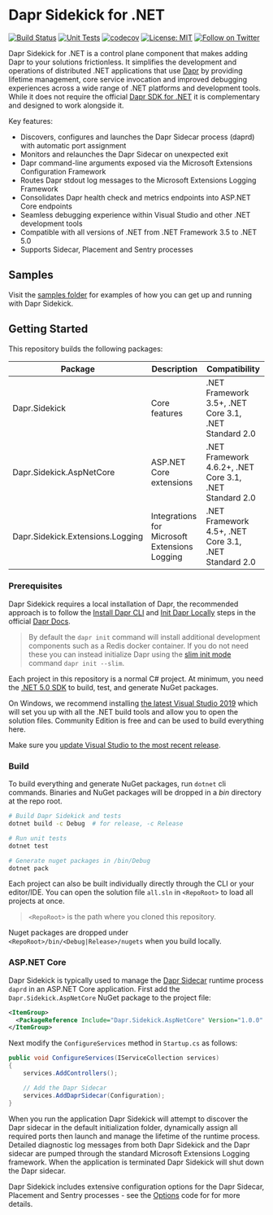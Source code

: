 # Dapr Sidekick for .NET

[![Build Status](https://github.com/man-group/dapr-sidekick-dotnet/workflows/build/badge.svg?event=push&branch=master)](https://github.com/man-group/dapr-sidekick-dotnet/actions?workflow=build)
[![Unit Tests](https://github.com/man-group/dapr-sidekick-dotnet/workflows/build/badge.svg?event=schedule)](https://github.com/man-group/dapr-sidekick-dotnet/actions?workflow=build)
[![codecov](https://codecov.io/gh/man-group/dapr-sidekick-dotnet/branch/main/graph/badge.svg?token=y7Uq2TIAuI)](https://codecov.io/gh/man-group/dapr-sidekick-dotnet)
[![License: MIT](https://img.shields.io/badge/License-Apache2.0-yellow.svg)](https://opensource.org/licenses/Apache-2.0)
[![Follow on Twitter](https://img.shields.io/twitter/follow/ManGroup.svg?style=social&logo=twitter)](https://twitter.com/intent/follow?screen_name=ManGroup)

Dapr Sidekick for .NET is a control plane component that makes adding Dapr to your solutions frictionless. It simplifies the development and operations of distributed .NET applications that use [Dapr](https://dapr.io/) by providing lifetime management, core service invocation and improved debugging experiences across a wide range of .NET platforms and development tools. While it does not require the official [Dapr SDK for .NET](https://github.com/dapr/dotnet-sdk) it is complementary and designed to work alongside it.

Key features:
* Discovers, configures and launches the Dapr Sidecar process (daprd) with automatic port assignment
* Monitors and relaunches the Dapr Sidecar on unexpected exit
* Dapr command-line arguments exposed via the Microsoft Extensions Configuration Framework
* Routes Dapr stdout log messages to the Microsoft Extensions Logging Framework
* Consolidates Dapr health check and metrics endpoints into ASP.NET Core endpoints
* Seamless debugging experience within Visual Studio and other .NET development tools
* Compatible with all versions of .NET from .NET Framework 3.5 to .NET 5.0
* Supports Sidecar, Placement and Sentry processes

## Samples
Visit the [samples folder](./samples) for examples of how you can get up and running with Dapr Sidekick.

## Getting Started

This repository builds the following packages:

| Package                           | Description                                   | Compatibility                                           |
| --------------------------------- | --------------------------------------------- | ------------------------------------------------------- |
| Dapr.Sidekick                     | Core features                                 | .NET Framework 3.5+, .NET Core 3.1, .NET Standard 2.0   |
| Dapr.Sidekick.AspNetCore          | ASP.NET Core extensions                       | .NET Framework 4.6.2+, .NET Core 3.1, .NET Standard 2.0 |
| Dapr.Sidekick.Extensions.Logging  | Integrations for Microsoft Extensions Logging | .NET Framework 4.5+, .NET Core 3.1, .NET Standard 2.0   |


### Prerequisites

Dapr Sidekick requires a local installation of Dapr, the recommended approach is to follow the [Install Dapr CLI](https://docs.dapr.io/getting-started/install-dapr-cli/) and [Init Dapr Locally](https://docs.dapr.io/getting-started/install-dapr-selfhost/) steps in the official [Dapr Docs](https://docs.dapr.io/).

> By default the `dapr init` command will install additional development components such as a Redis docker container. If you do not need these you can instead initialize Dapr using the [slim init mode](https://docs.dapr.io/operations/hosting/self-hosted/self-hosted-no-docker/) command `dapr init --slim`.

Each project in this repository is a normal C# project. At minimum, you need the [.NET 5.0 SDK](https://dotnet.microsoft.com/download/dotnet/5.0) to build, test, and generate NuGet packages.

On Windows, we recommend installing [the latest Visual Studio 2019](https://www.visualstudio.com/vs/) which will set you up with all the .NET build tools and allow you to open the solution files. Community Edition is free and can be used to build everything here.

Make sure you [update Visual Studio to the most recent release](https://docs.microsoft.com/visualstudio/install/update-visual-studio).


### Build

To build everything and generate NuGet packages, run `dotnet` cli commands. Binaries and NuGet packages will be dropped in a *bin* directory at the repo root.

```bash
# Build Dapr Sidekick and tests
dotnet build -c Debug  # for release, -c Release

# Run unit tests
dotnet test

# Generate nuget packages in /bin/Debug
dotnet pack
```

Each project can also be built individually directly through the CLI or your editor/IDE. You can open the solution file `all.sln` in `<RepoRoot>` to load all projects at once.

> `<RepoRoot>` is the path where you cloned this repository.

Nuget packages are dropped under `<RepoRoot>/bin/<Debug|Release>/nugets` when you build locally.

### ASP.NET Core

Dapr Sidekick is typically used to manage the [Dapr Sidecar](https://docs.dapr.io/concepts/overview/) runtime process `daprd` in an ASP.NET Core application. First add the `Dapr.Sidekick.AspNetCore` NuGet package to the project file:

```xml
<ItemGroup>
  <PackageReference Include="Dapr.Sidekick.AspNetCore" Version="1.0.0" />
</ItemGroup>
```  

Next modify the `ConfigureServices` method in `Startup.cs` as follows:

```csharp
public void ConfigureServices(IServiceCollection services)
{
    services.AddControllers();

    // Add the Dapr Sidecar
    services.AddDaprSidecar(Configuration);
}
```

When you run the application Dapr Sidekick will attempt to discover the Dapr sidecar in the default initialization folder, dynamically assign all required ports then launch and manage the lifetime of the runtime process. Detailed diagnostic log messages from both Dapr Sidekick and the Dapr sidecar are pumped through the standard Microsoft Extensions Logging framework. When the application is terminated Dapr Sidekick will shut down the Dapr sidecar.

Dapr Sidekick includes extensive configuration options for the Dapr Sidecar, Placement and Sentry processes - see the [Options](./src/Dapr.Sidekick/Options) code for for more details.